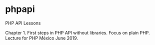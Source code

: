 # phpapi
PHP API Lessons

Chapter 1. First steps in PHP API without libraries. Focus on plain PHP. Lecture for PHP México June 2019.
